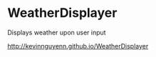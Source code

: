 # WeatherDisplayer
Displays weather upon user input

http://kevinnguyenn.github.io/WeatherDisplayer
